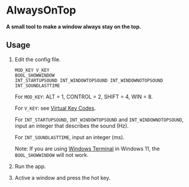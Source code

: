 # AlwaysOnTop
__A small tool to make a window always stay on the top.__ 
## Usage
1. Edit the config file. 
    ```
    MOD_KEY V_KEY
    BOOL_SHOWWINDOW
    INT_STARTUPSOUND INT_WINDOWTOPSOUND INT_WINDOWNOTOPSOUND INT_SOUNDLASTTIME
    ```
    For `MOD_KEY`: ALT = 1, CONTROL = 2, SHIFT = 4, WIN = 8. 

    For `V_KEY`: see [Virtual Key Codes](https://learn.microsoft.com/en-us/windows/win32/inputdev/virtual-key-codes). 

    For `INT_STARTUPSOUND`, `INT_WINDOWTOPSOUND` and `INT_WINDOWNOTOPSOUND`, input an integer that describes the sound (Hz). 

    For `INT_SOUNDLASTTIME`, input an integer (ms). 

    Note: If you are using [Windows Terminal](https://learn.microsoft.com/zh-cn/windows/terminal/install) in Windows 11, the `BOOL_SHOWWINDOW` will not work. 

2. Run the app. 

3. Active a window and press the hot key. 
